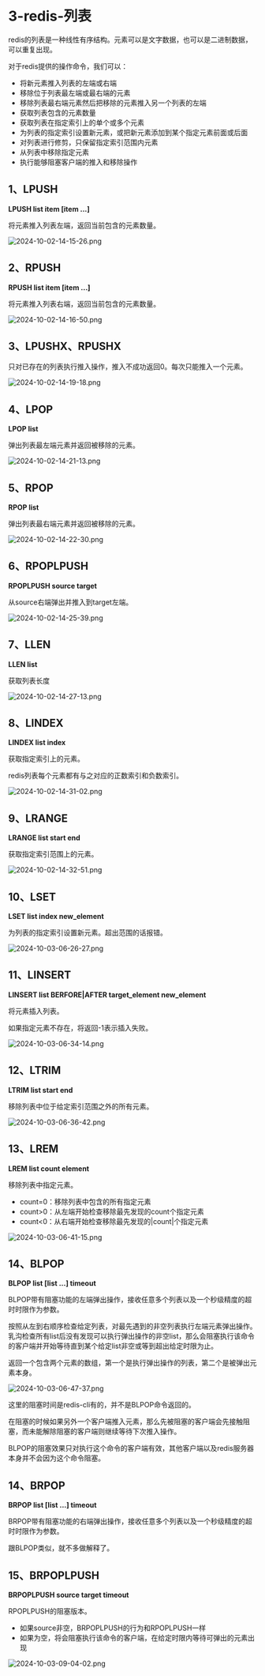 # 3-redis-列表
redis的列表是一种线性有序结构。元素可以是文字数据，也可以是二进制数据，可以重复出现。

对于redis提供的操作命令，我们可以：
- 将新元素推入列表的左端或右端
- 移除位于列表最左端或最右端的元素
- 移除列表最右端元素然后把移除的元素推入另一个列表的左端
- 获取列表包含的元素数量
- 获取列表在指定索引上的单个或多个元素
- 为列表的指定索引设置新元素，或把新元素添加到某个指定元素前面或后面
- 对列表进行修剪，只保留指定索引范围内元素
- 从列表中移除指定元素
- 执行能够阻塞客户端的推入和移除操作

## 1、LPUSH
**LPUSH list item [item ...]**

将元素推入列表左端，返回当前包含的元素数量。

![2024-10-02-14-15-26.png](./images/2024-10-02-14-15-26.png)

## 2、RPUSH
**RPUSH list item [item ...]**

将元素推入列表右端，返回当前包含的元素数量。

![2024-10-02-14-16-50.png](./images/2024-10-02-14-16-50.png)

## 3、LPUSHX、RPUSHX

只对已存在的列表执行推入操作，推入不成功返回0。每次只能推入一个元素。

![2024-10-02-14-19-18.png](./images/2024-10-02-14-19-18.png)

## 4、LPOP
**LPOP list**

弹出列表最左端元素并返回被移除的元素。

![2024-10-02-14-21-13.png](./images/2024-10-02-14-21-13.png)

## 5、RPOP
**RPOP list**

弹出列表最右端元素并返回被移除的元素。

![2024-10-02-14-22-30.png](./images/2024-10-02-14-22-30.png)

## 6、RPOPLPUSH

**RPOPLPUSH source target**

从source右端弹出并推入到target左端。

![2024-10-02-14-25-39.png](./images/2024-10-02-14-25-39.png)

## 7、LLEN

**LLEN list**

获取列表长度

![2024-10-02-14-27-13.png](./images/2024-10-02-14-27-13.png)

## 8、LINDEX

**LINDEX list index**

获取指定索引上的元素。

redis列表每个元素都有与之对应的正数索引和负数索引。

![2024-10-02-14-31-02.png](./images/2024-10-02-14-31-02.png)

## 9、LRANGE
**LRANGE list start end**

获取指定索引范围上的元素。

![2024-10-02-14-32-51.png](./images/2024-10-02-14-32-51.png)

## 10、LSET

**LSET list index new_element**

为列表的指定索引设置新元素。超出范围的话报错。

![2024-10-03-06-26-27.png](./images/2024-10-03-06-26-27.png)

## 11、LINSERT
**LINSERT list BERFORE|AFTER target_element new_element**

将元素插入列表。

如果指定元素不存在，将返回-1表示插入失败。

![2024-10-03-06-34-14.png](./images/2024-10-03-06-34-14.png)

## 12、LTRIM
**LTRIM list start end**

移除列表中位于给定索引范围之外的所有元素。

![2024-10-03-06-36-42.png](./images/2024-10-03-06-36-42.png)

## 13、LREM
**LREM list count element**

移除列表中指定元素。

- count=0：移除列表中包含的所有指定元素
- count>0：从左端开始检查移除最先发现的count个指定元素
- count<0：从右端开始检查移除最先发现的|count|个指定元素

![2024-10-03-06-41-15.png](./images/2024-10-03-06-41-15.png)

## 14、BLPOP
**BLPOP list [list ...] timeout**

BLPOP带有阻塞功能的左端弹出操作，接收任意多个列表以及一个秒级精度的超时时限作为参数。

按照从左到右顺序检查给定列表，对最先遇到的非空列表执行左端元素弹出操作。乳沟检查所有list后没有发现可以执行弹出操作的非空list，那么会阻塞执行该命令的客户端并开始等待直到某个给定list非空或等到超出给定时限为止。

返回一个包含两个元素的数组，第一个是执行弹出操作的列表，第二个是被弹出元素本身。

![2024-10-03-06-47-37.png](./images/2024-10-03-06-47-37.png)

这里的阻塞时间是redis-cli有的，并不是BLPOP命令返回的。

在阻塞的时候如果另外一个客户端推入元素，那么先被阻塞的客户端会先接触阻塞，而未能解除阻塞的客户端则继续等待下次推入操作。

BLPOP的阻塞效果只对执行这个命令的客户端有效，其他客户端以及redis服务器本身并不会因为这个命令阻塞。


## 14、BRPOP
**BRPOP list [list ...] timeout**

BRPOP带有阻塞功能的右端弹出操作，接收任意多个列表以及一个秒级精度的超时时限作为参数。

跟BLPOP类似，就不多做解释了。

## 15、BRPOPLPUSH
**BRPOPLPUSH source target timeout**

RPOPLPUSH的阻塞版本。

- 如果source非空，BRPOPLPUSH的行为和RPOPLPUSH一样
- 如果为空，将会阻塞执行该命令的客户端，在给定时限内等待可弹出的元素出现


![2024-10-03-09-04-02.png](./images/2024-10-03-09-04-02.png)

